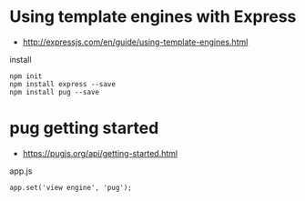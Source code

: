 # Using template engines with Express

* http://expressjs.com/en/guide/using-template-engines.html


install

```
npm init
npm install express --save
npm install pug --save
```

# pug getting started

* https://pugjs.org/api/getting-started.html

app.js

```
app.set('view engine', 'pug');
```


